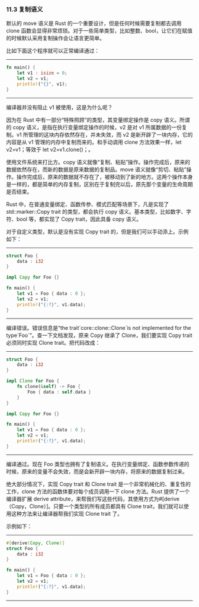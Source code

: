 ### 11.3 复制语义

默认的 move 语义是 Rust 的一个重要设计，但是任何时候需要复制都去调用 clone 函数会显得非常烦琐。对于一些简单类型，比如整数、bool，让它们在赋值的时候默认采用复制操作会让语言更简单。

比如下面这个程序就可以正常编译通过：

---

```rust
fn main() {
    let v1 : isize = 0;
    let v2 = v1;
    println!("{}", v1);
}
```

---

编译器并没有阻止 v1 被使用，这是为什么呢？

因为在 Rust 中有一部分“特殊照顾”的类型，其变量绑定操作是 copy 语义。所谓的 copy 语义，是指在执行变量绑定操作的时候，v2 是对 v1 所属数据的一份复制。v1 所管理的这块内存依然存在，并未失效，而 v2 是新开辟了一块内存，它的内容是从 v1 管理的内存中复制而来的。和手动调用 clone 方法效果一样，let v2=v1；等效于 let v2=v1.clone()；。

使用文件系统来打比方。copy 语义就像“复制、粘贴”操作。操作完成后，原来的数据依然存在，而新的数据是原来数据的复制品。move 语义就像“剪切、粘贴”操作。操作完成后，原来的数据就不存在了，被移动到了新的地方。这两个操作本身是一样的，都是简单的内存复制，区别在于复制完以后，原先那个变量的生命周期是否结束。

Rust 中，在普通变量绑定、函数传参、模式匹配等场景下，凡是实现了 std::marker::Copy trait 的类型，都会执行 copy 语义。基本类型，比如数字、字符、bool 等，都实现了 Copy trait，因此具备 copy 语义。

对于自定义类型，默认是没有实现 Copy trait 的，但是我们可以手动添上。示例如下：

---

```rust
struct Foo {
    data : i32
}

impl Copy for Foo {}

fn main() {
    let v1 = Foo { data : 0 };
    let v2 = v1;
    println!("{:?}", v1.data);
}
```

---

编译错误。错误信息是“the trait\`core::clone::Clone\`is not implemented for the type\`Foo\`”。查一下文档发现，原来 Copy 继承了 Clone，我们要实现 Copy trait 必须同时实现 Clone trait。把代码改成：

---

```rust
struct Foo {
    data : i32
}

impl Clone for Foo {
    fn clone(&self) -> Foo {
        Foo { data : self.data }
    }
}

impl Copy for Foo {}

fn main() {
    let v1 = Foo { data : 0 };
    let v2 = v1;
    println!("{:?}", v1.data);
}
```

---

编译通过。现在 Foo 类型也拥有了复制语义。在执行变量绑定、函数参数传递的时候，原来的变量不会失效，而是会新开辟一块内存，将原来的数据复制过来。

绝大部分情况下，实现 Copy trait 和 Clone trait 是一个非常机械化的、重复性的工作，clone 方法的函数体要对每个成员调用一下 clone 方法。Rust 提供了一个编译器扩展 derive attribute，来帮我们写这些代码，其使用方式为#\[derive（Copy，Clone）\]。只要一个类型的所有成员都具有 Clone trait，我们就可以使用这种方法来让编译器帮我们实现 Clone trait 了。

示例如下：

---

```rust
#[derive(Copy, Clone)]
struct Foo {
    data : i32
}

fn main() {
    let v1 = Foo { data : 0 };
    let v2 = v1;
    println!("{:?}", v1.data);
}
```

---
